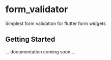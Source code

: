 # form_validator

Simplest form validation for flutter form widgets

## Getting Started

... documentation coming soon ...
